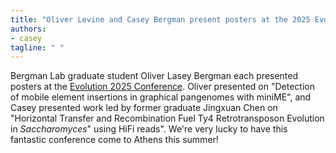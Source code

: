 ```yaml
---
title: "Oliver Levine and Casey Bergman present posters at the 2025 Evolution Meeting"
authors:
- casey
tagline: " "
---
```

Bergman Lab graduate student Oliver Lasey Bergman each presented posters at the [Evolution 2025 Conference](https://www.evolutionmeetings.org/). Oliver presented on "Detection of mobile element insertions in graphical pangenomes with miniME", and Casey presented work led by former graduate Jingxuan Chen on "Horizontal Transfer and Recombination Fuel Ty4 Retrotransposon Evolution in *Saccharomyces*" using HiFi reads". We're very lucky to have this fantastic conference come to Athens this summer!